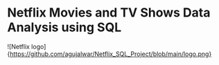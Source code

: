 # Netflix Movies and TV Shows Data Analysis using SQL
![Netflix logo] {https://github.com/agujalwar/Netflix_SQL_Project/blob/main/logo.png}
